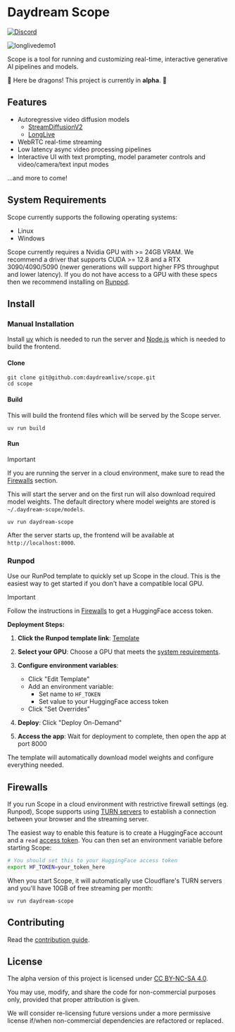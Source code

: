 # Daydream Scope

[![Discord](https://img.shields.io/badge/Discord-5865F2?logo=discord&logoColor=white)](https://discord.gg/mnfGR4Fjhp)

![longlivedemo1](https://github.com/user-attachments/assets/7fa46227-4405-4ad9-9cd7-a53724f0203d)

Scope is a tool for running and customizing real-time, interactive generative AI pipelines and models.

🚧 Here be dragons! This project is currently in **alpha**. 🚧

## Features

- Autoregressive video diffusion models
  - [StreamDiffusionV2](./pipelines/streamdiffusionv2/docs/usage.md)
  - [LongLive](./pipelines/longlive/docs/usage.md)
- WebRTC real-time streaming
- Low latency async video processing pipelines
- Interactive UI with text prompting, model parameter controls and video/camera/text input modes

...and more to come!

## System Requirements

Scope currently supports the following operating systems:

- Linux
- Windows

Scope currently requires a Nvidia GPU with >= 24GB VRAM. We recommend a driver that supports CUDA >= 12.8 and a RTX 3090/4090/5090 (newer generations will support higher FPS throughput and lower latency). If you do not have access to a GPU with these specs then we recommend installing on [Runpod](#runpod).

## Install

### Manual Installation

Install [uv](https://docs.astral.sh/uv/getting-started/installation/) which is needed to run the server and [Node.js](https://nodejs.org/en/download) which is needed to build the frontend.

#### Clone

```
git clone git@github.com:daydreamlive/scope.git
cd scope
```

#### Build

This will build the frontend files which will be served by the Scope server.

```
uv run build
```

#### Run

> [!IMPORTANT]
> If you are running the server in a cloud environment, make sure to read the [Firewalls](#firewalls) section.

This will start the server and on the first run will also download required model weights. The default directory where model weights are stored is `~/.daydream-scope/models`.

```
uv run daydream-scope
```

After the server starts up, the frontend will be available at `http://localhost:8000`.

### Runpod

Use our RunPod template to quickly set up Scope in the cloud. This is the easiest way to get started if you don't have a compatible local GPU.

> [!IMPORTANT]
> Follow the instructions in [Firewalls](#firewalls) to get a HuggingFace access token.

**Deployment Steps:**

1. **Click the Runpod template link**: [Template](https://console.runpod.io/deploy?template=aca8mw9ivw&ref=5k8hxjq3)

2. **Select your GPU**: Choose a GPU that meets the [system requirements](#system-requirements).

3. **Configure environment variables**:
   - Click "Edit Template"
   - Add an environment variable:
     - Set name to `HF_TOKEN`
     - Set value to your HuggingFace access token
   - Click "Set Overrides"

4. **Deploy**: Click "Deploy On-Demand"

5. **Access the app**: Wait for deployment to complete, then open the app at port 8000

The template will automatically download model weights and configure everything needed.

## Firewalls

If you run Scope in a cloud environment with restrictive firewall settings (eg. Runpod), Scope supports using [TURN servers](https://webrtc.org/getting-started/turn-server) to establish a connection between your browser and the streaming server.

The easiest way to enable this feature is to create a HuggingFace account and a `read` [access token](https://huggingface.co/docs/hub/en/security-tokens). You can then set an environment variable before starting Scope:

```bash
# You should set this to your HuggingFace access token
export HF_TOKEN=your_token_here
```

When you start Scope, it will automatically use Cloudflare's TURN servers and you'll have 10GB of free streaming per month:

```
uv run daydream-scope
```

## Contributing

Read the [contribution guide](./docs/contributing.md).

## License

The alpha version of this project is licensed under [CC BY-NC-SA 4.0](./LICENSE).

You may use, modify, and share the code for non-commercial purposes only, provided that proper attribution is given.

We will consider re-licensing future versions under a more permissive license if/when non-commercial dependencies are refactored or replaced.

